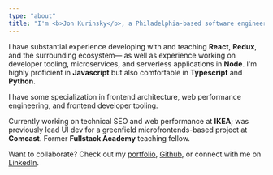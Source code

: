 ```yaml
---
type: "about"
title: "I'm <b>Jon Kurinsky</b>, a Philadelphia-based software engineer."
---
```


<p>I have substantial experience developing with and teaching <b>React</b>, <b>Redux</b>, and the surrounding ecosystem— as well as experience working on developer tooling, microservices, and serverless applications in <b>Node</b>. I'm highly proficient in <b>Javascript</b> but also comfortable in <b>Typescript</b> and <b>Python</b>.</p>

<p>I have some specialization in frontend architecture, web performance engineering, and frontend developer tooling.</p>

<p>Currently working on technical SEO and web performance at <b>IKEA</b>; was previously lead UI dev for a greenfield microfrontends-based project at <b>Comcast</b>. Former <b>Fullstack Academy</b> teaching fellow.</p>

<p>Want to collaborate? Check out my <a href="/projects/">portfolio</a>, <a href="https://github.com/krnsk0">Github</a>, or connect with me on <a href="https://www.linkedin.com/in/krnsk0/">LinkedIn</a>.</p>
